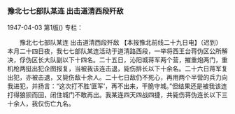 ### 豫北七七部队某连  出击道清西段歼敌

1947-04-03
第1版()
专栏：

　　豫北七七部队某连
    出击道清西段歼敌
    【本报豫北前线二十九日电】（迟到）本月二十四日夜，我七七部队某连活动于道清路西段，一举将西王台蒋伪区公所解决，俘伪区长大队副以下十四名。二十五日，沁阳城蒋军两个营，摧重炮两门，重机枪两挺出犯企图报复，当被我该连击退，毙伤排长以下十余名。二十六日蒋军复出犯，亦被击退，又毙伤敌十余人。二十七日敌仍不死心，再用两个半营的兵力向我进犯，并扬言：“这次打不胜‘匪军’，再不出来，干脆守城。”但结果还是被我该连打得狼狈而回，闭住城门不敢再出。我某连四天四战四捷，共毙伤蒋伪连长以下三十余人，我仅伤亡九名。
